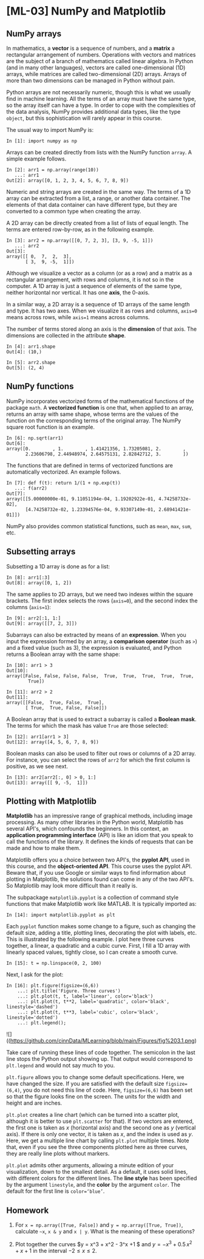 # [ML-03] NumPy and Matplotlib

## NumPy arrays

In mathematics, a **vector** is a sequence of numbers, and a **matrix** a rectangular arrangement of numbers. Operations with vectors and matrices are the subject of a branch of mathematics called linear algebra. In Python (and in many other languages), vectors are called one-dimensional (1D) arrays, while matrices are called two-dimensional (2D) arrays. Arrays of more than two dimensions can be managed in Python without pain.

Python arrays are not necessarily numeric, though this is what we usually find in machine learning. All the terms of an array must have the same type, so the array itself can have a type. In order to cope with the complexities of the data analysis, NumPy provides additional data types, like the type `object`, but this sophistication will rarely appear in this course.  

The usual way to import NumPy is:

```
In [1]: import numpy as np
```

Arrays can be created directly from lists with the NumPy function `array`. A simple example follows.

```
In [2]: arr1 = np.array(range(10))
   ...: arr1
Out[2]: array([0, 1, 2, 3, 4, 5, 6, 7, 8, 9])
```

Numeric and string arrays are created in the same way. The terms of a 1D array can be extracted from a list, a range, or another data container. The elements of that data container can have different type, but they are converted to a common type when creating the array.

A 2D array can be directly created from a list of lists of equal length. The terms are entered row-by-row, as in the following example.

```
In [3]: arr2 = np.array([[0, 7, 2, 3], [3, 9, -5, 1]])
   ...: arr2
Out[3]: 
array([[ 0,  7,  2,  3],
       [ 3,  9, -5,  1]])
```

Although we visualize a vector as a column (or as a row) and a matrix as a rectangular arrangement, with rows and columns, it is not so in the computer. A 1D array is just a sequence of elements of the same type, neither horizontal nor vertical. It has one **axis**, the 0-axis.

In a similar way, a 2D array is a sequence of 1D arrays of the same length and type. It has two axes. When we visualize it as rows and columns, `axis=0` means across rows, while `axis=1` means across columns.

The number of terms stored along an axis is the **dimension** of that axis. The dimensions are collected in the attribute **shape**.

```
In [4]: arr1.shape
Out[4]: (10,)

In [5]: arr2.shape
Out[5]: (2, 4)
```

## NumPy functions

NumPy incorporates vectorized forms of the mathematical functions of the package `math`. A **vectorized function** is one that, when applied to an array, returns an array with same shape, whose terms are the values of the function on the corresponding terms of the original array. The NumPy square root function is an example.

```
In [6]: np.sqrt(arr1)
Out[6]: 
array([0.        , 1.        , 1.41421356, 1.73205081, 2.        ,
       2.23606798, 2.44948974, 2.64575131, 2.82842712, 3.        ])
```

The functions that are defined in terms of vectorized functions are automatically vectorized. An example follows.

```
In [7]: def f(t): return 1/(1 + np.exp(t))
   ...: f(arr2)
Out[7]: 
array([[5.00000000e-01, 9.11051194e-04, 1.19202922e-01, 4.74258732e-02],
       [4.74258732e-02, 1.23394576e-04, 9.93307149e-01, 2.68941421e-01]])
```

NumPy also provides common statistical functions, such as `mean`, `max`, `sum`, etc.

## Subsetting arrays

Subsetting a 1D array is done as for a list:

```
In [8]: arr1[:3]
Out[8]: array([0, 1, 2])
```

The same applies to 2D arrays, but we need two indexes within the square brackets. The first index selects the rows (`axis=0`), and the second index the columns (`axis=1`):

```
In [9]: arr2[:1, 1:]
Out[9]: array([[7, 2, 3]])
```

Subarrays can also be extracted by means of an **expression**. When you input the expression formed by an array, a **comparison operator** (such as `>`) and a fixed value (such as 3), the expression is evaluated, and Python returns a Boolean array with the same shape:

```
In [10]: arr1 > 3
Out[10]: 
array([False, False, False, False,  True,  True,  True,  True,  True,
        True])

In [11]: arr2 > 2
Out[11]: 
array([[False,  True, False,  True],
       [ True,  True, False, False]])
```

A Boolean array that is used to extract a subarray is called a **Boolean mask**. The terms for which the mask has value `True` are those selected: 

```
In [12]: arr1[arr1 > 3]
Out[12]: array([4, 5, 6, 7, 8, 9])
```

Boolean masks can also be used to filter out rows or columns of a 2D array. For instance, you can select the rows of `arr2` for which the first column is positive, as we see next.

```
In [13]: arr2[arr2[:, 0] > 0, 1:]
Out[13]: array([[ 9, -5,  1]])
```

## Plotting with Matplotlib

**Matplotlib** has an impressive range of graphical methods, including image processing. As many other libraries in the Python world, Matplotlib has several API's, which confounds the beginners. In this context, an **application programming interface** (API) is like an idiom that you speak to call the functions of the library. It defines the kinds of requests that can be made and how to make them. 

Matplotlib offers you a choice between two API's, the **pyplot API**, used in this course, and the **object-oriented API**. This course uses the pyplot API. Beware that, if you use Google or similar ways to find information about plotting in Matplotlib, the solutions found can come in any of the two API's. So Matplotlib may look more difficult than it really is.

The subpackage `matplotlib.pyplot` is a collection of command style functions that make Matplotlib work like MATLAB. It is typically imported as:

```
In [14]: import matplotlib.pyplot as plt
```

Each `pyplot` function makes some change to a figure, such as changing the default size, adding a title, plotting lines, decorating the plot with labels, etc. This is illustrated by the following example. I plot here three curves together, a linear, a quadratic and a cubic curve. First, I fill a 1D array with linearly spaced values, tightly close, so I can create a smooth curve.

```
In [15]: t = np.linspace(0, 2, 100)
```

Next, I ask for the plot:

```
In [16]: plt.figure(figsize=(6,6))
    ...: plt.title('Figure. Three curves')
    ...: plt.plot(t, t, label='linear', color='black')
    ...: plt.plot(t, t**2, label='quadratic', color='black', linestyle='dashed')
    ...: plt.plot(t, t**3, label='cubic', color='black', linestyle='dotted')
    ...: plt.legend();
```

![]((https://github.com/cinnData/MLearning/blob/main/Figures/fig%203.1.png)

Take care of running these lines of code together. The semicolon in the last line stops the Python output showing up. That output would correspond to `plt.legend` and would not say much to you. 

`plt.figure` allows you to change some default specifications. Here, we have changed the size. If you are satisfied with the default size `figsize=(6,4)`, you do not need this line of code. Here, `figsize=(6,6)` has been set so that the figure looks fine on the screen. The units for the width and height and are inches.

`plt.plot` creates a line chart (which can be turned into a scatter plot, although it is better to use `plt.scatter` for that). If two vectors are entered, the first one is taken as $x$ (horizontal axis) and the second one as $y$ (vertical axis). If there is only one vector, it is taken as $x$, and the index is used as $y$. Here, we get a multiple line chart by calling `plt.plot` multiple times. Note that, even if you see the three components plotted here as three curves, they are really line plots without markers.

`plt.plot` admits other arguments, allowing a minute edition of your visualization, down to the smallest detail. As a default, it uses solid lines, with different colors for the different lines. The **line style** has been specified by the argument `linestyle`, and the **color** by the argument `color`. The default for the first line is `color=‘blue’`.

## Homework

1. For `x = np.array([True, False])` and `y = np.array([True, True])`, calculate `~x`, `x & y` and `x | y`. What is the meaning of these operations?

2. Plot together the curves $y = x^3 + x^2 - 3^x +1 $ and $y = -x^3 + 0.5\,x^2 + x + 1$ in the interval $-2 \le x \le 2$.
